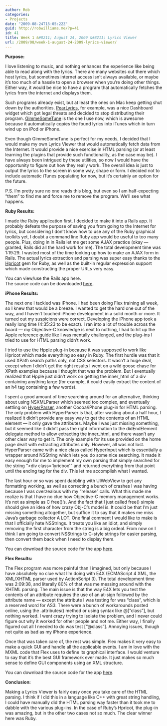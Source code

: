 ```yaml
---
author: Rob
categories:
- Projects
date: "2009-08-24T15:05:22Z"
guid: http://robwilliams.me/?p=41
id: 41
title: Week 1 &#8211; August 24, 2009 &#8211; Lyrics Viewer
url: /2009/08/week-1-august-24-2009-lyrics-viewer/
---
```

**Purpose:**

I love listening to music, and nothing enhances the experience like being able to read along with the lyrics. There are many websites out there which host lyrics, but sometimes internet access isn&#8217;t always available, or maybe it&#8217;s too much of a hassle to open a browser when you&#8217;re doing other things. Either way, it would be nice to have a program that automatically fetches the lyrics from the internet and displays them.

Such programs already exist, but at least the ones on Mac keep getting shut down by the authorities. <a href="http://www.pearworks.com/pages/pearLyrics.html" title="PearLyrics Home Page" target="_blank">PearLyrics</a>, for example, was a nice Dashboard widget which got legal threats and decided to stop distributing their program. <a href="http://www.eternalstorms.at/gimmesometune/" title="GimmeSomeTune Home Page" target="_blank">GimmeSomeTune</a> is the one I use now, which is awesome because it automatically copies the found lyrics into iTunes which in turn wind up on iPod or iPhone.

Even though GimmeSomeTune is perfect for my needs, I decided that I would make my own Lyrics Viewer that would automatically fetch data from the Internet. It would provide a nice exercise in HTML parsing (or at least learning the plugins that provide such functionality, as the case may be). I have always been intrigued by these utilities, so now I would have the opportunity to figure out how they really work. The overall idea is just to output the lyrics to the screen in some way, shape or form. I decided not to include automatic iTunes populating for now, but it&#8217;s certainly an option for the future.

P.S. I&#8217;m pretty sure no one reads this blog, but even so I am half-expecting &#8220;them&#8221; to find me and force me to remove the program. We&#8217;ll see what happens.

**Ruby Results:**

I made the Ruby application first. I decided to make it into a Rails app. It probably defeats the purpose of saving you from going to the Internet for lyrics, but considering I don&#8217;t know how to use any of the Ruby graphical toolkits yet, I doubt a command line Ruby app would be useful to too many people. Plus, doing in in Rails let me get some AJAX practice (okay &#8212; granted, Rails did all the hard work for me). The total development time was 1:19:29. I wasted most of the time looking up how to make an AJAX form in Rails. The actual lyrics extraction and parsing was super easy thanks to the <a href="http://github.com/defunkt/hpricot/tree/master" title="Hpricot Github Page" target="_blank">Hpricot</a> gem for Ruby, as well as the built-in regular expression support which made constructing the proper URLs very easy.

You can view/use the Rails app here.  
The source code can be downloaded [here](http://robwilliams.me/weekly/Week1_Ruby_LyricsViewer.tgz "Ruby Source Code for Week 1").

**iPhone Results:**

The next one I tackled was iPhone. I had been doing Flex training all week, so I knew that would be a breeze. I wanted to get the hard one out of the way, and I haven&#8217;t touched iPhone development in a solid month or more. It turned out my suspicions were correct. Developing the iPhone app took a really long time (4:35:23 to be exact). I ran into a lot of trouble across the board &#8212; my Objective-C knowledge is next to nothing, I had to hit up the Apple reference guide like I was mentally challenged, and the plug-ins I tried to use for HTML parsing didn&#8217;t work.

I tried to use the <a href="http://github.com/topfunky/hpple/tree/master" title="Hpple Github Page" target="_blank">Hpple</a> plug-in because it was supposed to work like Hpricot which made everything so easy in Ruby. The first hurdle was that it used XPath search paths only, not CSS selectors. It wasn&#8217;t a huge deal, except when I didn&#8217;t get the right results I went on a wild goose chase for XPath examples because I thought that was the problem. But I eventually realized that Hpple just didn&#8217;t work on getting the inner_html of a div containing anything large (for example, it could easily extract the content of an h4 tag containing a few words).

I spent a good amount of time searching around for an alternative, thinking about using NSXMLParser which seemed too complex, and eventually settling on <a href="http://www.dimzzy.com/index.php?page=hyper-parser" title="Dimzzy's Blog Post About HyperParser API" target="_blank">HyperParser</a>, another Cocoa/iPhone plug-in for HTML parsing. The only problem with HyperParser is that, after wasting about a half hour, I realized it didn&#8217;t provide any easy way to get the contents of an HTML element &#8212; it only gave the attributes. Maybe I was just missing something, but it seemed like it didn&#8217;t pass the right information to the didEndElement delegate method to allow extracting the inner_html, and there wasn&#8217;t any other clear way to get it. The only example for its use provided on the home page dealt with extracting attributes only. However, all was not lost. HyperParser came with a nice class called HyperInput which is essentially a wrapper around NSString which lets you do some nice searching. It made it easy enough for me to implement my own parsing that simply searched for the string &#8220;<div class=&#8217;lyricbox'&#8221; and returned everything from that point until the ending tag for the div. This let me accomplish what I wanted.

The last hour or so was spent dabbling with UIWebView to get any formatting working, as well as correcting a bunch of crashes I was having because I was overzealous with my &#8220;release&#8221; calls. What this made me realize is that I have no clue how Objective-C memory management works. It&#8217;s not as simple as C free()&#8217;s. And the fact that I just called free() simple should give an idea of how crazy Obj-C&#8217;s model is. It could be that I&#8217;m just missing something altogether, but suffice it to say that it makes me miss Java&#8217;s garbage collector A LOT. One final comment I would like to make is that I officially hate NSStrings. It treats you like an idiot, and simply removing the first character from the string is a big ordeal. From now on I think I am going to convert NSStrings to C-style strings for easier parsing, then convert them back when I need to display them.

You can download the source code for the app [here](http://robwilliams.me/weekly/Week1_iPhone_LyricsViewer.zip "iPhone Source Code for Week 1").

**Flex Results:**

The Flex program was more painful than I imagined, but only because I have absolutely no clue what I&#8217;m doing with E4X (ECMAScript 4 XML, the XML/XHTML parser used by ActionScript 3). The total development time was 2:09:38, and literally 80% of that was me messing around with the XHTML parsing. The main issue is that the way E4X lets you test the contents of an attribute requires the use of an at-sign followed by the attribute name &#8212; except the attribute I was testing for was &#8220;class&#8221;, which is a reserved word for AS3. There were a bunch of workarounds posted online, using the .attributes() method or using syntax like @[&#8220;class&#8221;], but nothing worked. I went crazy trying to isolate the problem, and I never could figure out why it worked for other people and not me. Either way, I finally figured out all I needed to do was test [&#8220;@class&#8221;]. Annoying issues, though not quite as bad as my iPhone experience.

Once that was taken care of, the rest was simple. Flex makes it very easy to make a quick GUI and handle all the applicable events. I am in love with the MXML code that Flex uses to define its graphical interface. I would venture to say that it&#8217;s the best GUI framework ever made. It just makes so much sense to define GUI components using an XML structure.

You can download the source code for the app [here](http://robwilliams.me/weekly/Week1_Flex_LyricsViewer.zip "Flex Source Code for Week 1").

**Conclusion:**

Making a Lyrics Viewer is fairly easy once you take care of the HTML parsing. I think if I did this in a language like C++ with great string handling, I could have manually did the HTML parsing way faster than it took me to dabble with the various plug-ins. In the case of Ruby&#8217;s Hpricot, the plug-in was amazing, but in the other two cases not so much. The clear winner here was Ruby.